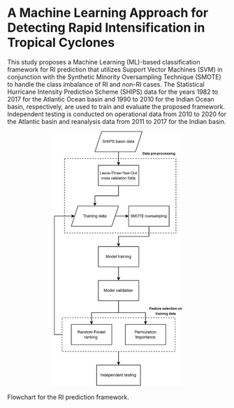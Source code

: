 # A Machine Learning Approach for Detecting Rapid Intensification in Tropical Cyclones

This study proposes a Machine Learning (ML)-based classification framework for RI prediction that utilizes Support Vector Machines (SVM) in conjunction with the Synthetic Minority Oversampling Technique (SMOTE) to handle the class imbalance of RI and non-RI cases. The Statistical Hurricane Intensity Prediction Scheme (SHIPS) data for the years 1982 to 2017 for the Atlantic Ocean basin and 1990 to 2010 for the Indian Ocean basin, respectively, are used to train and evaluate the proposed framework. Independent testing is conducted on operational data from 2010 to 2020 for the Atlantic basin and reanalysis data from 2011 to 2017 for the Indian basin.

<div align="center">
<img src="https://github.com/tushar2016sharma/tropicalcyclone_RI/blob/main/RI_flowchart.png?raw=true" width="300">
</div>

Flowchart for the RI prediction framework. 
